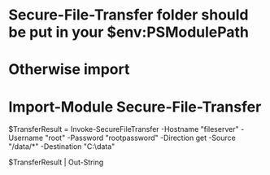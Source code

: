 # Secure-File-Transfer folder should be put in your $env:PSModulePath #
# Otherwise import #
# Import-Module Secure-File-Transfer #

$TransferResult = Invoke-SecureFileTransfer -Hostname "fileserver" -Username "root" -Password "rootpassword" -Direction get -Source "/data/*" -Destination "C:\data\"

$TransferResult | Out-String